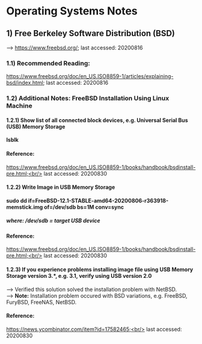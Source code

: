 # Operating Systems Notes
## 1) Free Berkeley Software Distribution (BSD)
--> https://www.freebsd.org/; last accessed: 20200816<br/>
### 1.1) Recommended Reading: 
https://www.freebsd.org/doc/en_US.ISO8859-1/articles/explaining-bsd/index.html; last accessed: 20200816

### 1.2) Additional Notes: FreeBSD Installation Using Linux Machine
#### 1.2.1) Show list of all connected block devices, e.g. Universal Serial Bus (USB) Memory Storage
<b>lsblk</b><br/>
#### Reference:
https://www.freebsd.org/doc/en_US.ISO8859-1/books/handbook/bsdinstall-pre.html;<br/>
last accessed: 20200830
<br/>
#### 1.2.2) Write Image in USB Memory Storage
<b>sudo dd if=FreeBSD-12.1-STABLE-amd64-20200806-r363918-memstick.img of=/dev/sdb bs=1M conv=sync</b><br/>
##### where: /dev/sdb = target USB device

#### Reference:
https://www.freebsd.org/doc/en_US.ISO8859-1/books/handbook/bsdinstall-pre.html;<br/>
last accessed: 20200830

#### 1.2.3) If you experience problems installing image file using USB Memory Storage version 3.*, e.g. 3.1, verify using USB version 2.0
--> Verified this solution solved the installation problem with NetBSD.<br/>
--> <b>Note:</b> Installation problem occured with BSD variations, e.g. FreeBSD, FuryBSD, FreeNAS, NetBSD.

#### Reference:
https://news.ycombinator.com/item?id=17582465;<br/>
last accessed: 20200830
